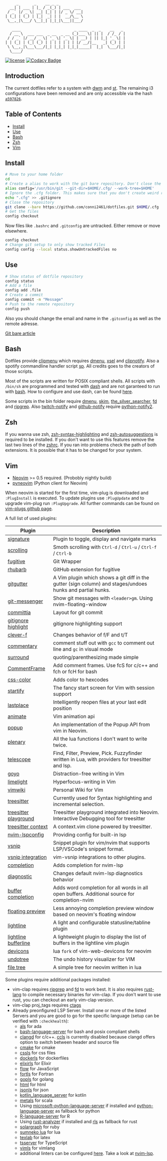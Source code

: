          _       _    __ _ _
      __| | ___ | |_ / _(_) | ___  ___
     / _` |/ _ \| __| |_| | |/ _ \/ __|
    | (_| | (_) | |_|  _| | |  __/\__ \
     \__,_|\___/ \__|_| |_|_|\___||___/

       ____                        _ ____  _  _    __   _
      / __ \  ___ ___  _ __  _ __ (_)___ \| || |  / /_ / |
     / / _` |/ __/ _ \| '_ \| '_ \| | __) | || |_| '_ \| |
    | | (_| | (_| (_) | | | | | | | |/ __/|__   _| (_) | |
     \ \__,_|\___\___/|_| |_|_| |_|_|_____|  |_|  \___/|_|
      \____/

[![license](https://img.shields.io/github/license/conni2461/dotfiles.svg?style=flat-square)](https://github.com/conni2461/dotfiles/blob/master/LICENSE)
[![Codacy Badge](https://api.codacy.com/project/badge/Grade/ef9d3503d02343ac8f6d1c0a7eb25d66)](https://app.codacy.com/app/Conni2461/dotfiles?utm_source=github.com&utm_medium=referral&utm_content=Conni2461/dotfiles&utm_campaign=Badge_Grade_Dashboard)

## Introduction

The current dotfiles refer to a system with [dwm](https://github.com/conni2461/dwm) and [st](https://github.com/conni2461/st). The remaining i3 configurations have been removed and are only accessible via the hash <code><a href="https://github.com/Conni2461/dotfiles/tree/a5978268a8b37fce1549b6658446bee8372d7442">a597826</a></code>.

## Table of Contents

- [Install](#Install)
- [Use](#Use)
- [Bash](#Bash)
- [Zsh](#Zsh)
- [Vim](#Vim)

## Install

```sh
# Move to your home folder
cd
# Create a alias to work with the git bare repository. Don't close the bash session or you have to run this command again.
alias config='/usr/bin/git --git-dir=$HOME/.cfg/ --work-tree=$HOME'
# Ignore the .cfg folder. This makes sure that you don't create weird recursion problems
echo ".cfg" >> .gitignore
# Close the repository
git clone --bare https://github.com/conni2461/dotfiles.git $HOME/.cfg
# Get the files
config checkout
```

Now files like `.bashrc` and `.gitconfig` are untracked. Either remove or move elsewhere.

```sh
config checkout
# Change git setup to only show tracked Files
config config --local status.showUntrackedFiles no
```

## Use

```sh
# Show status of dotfile repository
config status
# Add a file
config add .file
# Create a commit
config commit -m "Message"
# Push to the remote repository
config push
```

Also you should change the email and name in the `.gitconfig` as well as the remote adresse.

[Git bare article](https://www.atlassian.com/git/tutorials/dotfiles)

## Bash

Dotfiles provide [clipmenu](https://github.com/cdown/clipmenu) which requires [dmenu](https://tools.suckless.org/dmenu/), [xsel](http://www.vergenet.net/~conrad/software/xsel/) and [clipnotify](https://github.com/cdown/clipnotify).
Also a spotify commandline handler script [sp](https://gist.github.com/wandernauta/6800547).
All credits goes to the creators of those scripts.

Most of the scripts are written for POSIX compliant shells. All scripts with `/bin/sh` are programmed and tested with [dash](http://gondor.apana.org.au/~herbert/dash/) and are not garanteed to run with [bash](https://www.gnu.org/software/bash/bash.html). How to configure and use dash, can be found [here](https://wiki.archlinux.org/index.php/Dash).

Some scripts in the bin folder require [dmenu](https://tools.suckless.org/dmenu/), [skim](https://github.com/lotabout/skim), [the_silver_searcher](https://github.com/ggreer/the_silver_searcher), [fd](https://github.com/sharkdp/fd) and [ripgrep](https://github.com/BurntSushi/ripgrep).
Also [twitch-notify](bin/croncmds/twitch-notify.py) and [github-notify](bin/croncmds/github-notify.py) require [python-notify2](https://pypi.org/project/notify2/).

## Zsh

If you wanna use zsh, [zsh-syntax-highlighting](https://github.com/zsh-users/zsh-syntax-highlighting) and [zsh-autosuggestions](https://github.com/zsh-users/zsh-autosuggestions) is required to be installed.
If you don't want to use this features remove the last two lines of the [zshrc](.zshrc).
If you ran into problems check the path of both extensions. It is possible that it has to be changed for your system.

## Vim

- [Neovim](https://github.com/neovim/neovim/) >= 0.5 required. (Probobly nightly build)
- [pyneovim](https://github.com/neovim/pynvim) (Python client for Neovim)

When neovim is started for the first time, vim-plug is downloaded and `:PlugInstall` is executed.
To update plugins use `:PlugUpdate` and to upgrade vim-plug run `:PlugUpgrade`.
All further commands can be found on [vim-plugs github page](https://github.com/junegunn/vim-plug).

A full list of used plugins:

| Plugin                                                                       | Description                                                                                                |
| ---------------------------------------------------------------------------- | ---------------------------------------------------------------------------------------------------------- |
| [signature](https://github.com/kshenoy/vim-signature)                        | Plugin to toggle, display and navigate marks                                                               |
| [scrolling](https://github.com/psliwka/vim-smoothie)                         | Smoth scrolling with `Ctrl-d` / `Ctrl-u` / `Ctrl-f` / `Ctrl-b`                                             |
| [fugitive](https://github.com/tpope/vim-fugitive)                            | Git Wrapper                                                                                                |
| [rhubarb](https://github.com/tpope/vim-rhubarb)                              | GitHub extension for fugitive                                                                              |
| [gitgutter](https://github.com/airblade/vim-gitgutter)                       | A Vim plugin which shows a git diff in the gutter (sign column) and stages/undoes hunks and partial hunks. |
| [git-messenger](https://github.com/rhysd/git-messenger.vim)                  | Show git messages with `<leader>gm`. Using nvim-floating-window                                            |
| [committia](https://github.com/rhysd/committia.vim)                          | Layout for git commit                                                                                      |
| [gitignore highlight](https://github.com/gisphm/vim-gitignore)               | gitignore highlighting support                                                                             |
| [clever-f](https://github.com/rhysd/clever-f.vim)                            | Changes behavior of f/F and t/T                                                                            |
| [commentary](https://github.com/tpope/vim-commentary)                        | comment stuff out with `gcc` to comment out line and `gc` in visual mode                                   |
| [surround](https://github.com/tpope/vim-surround)                            | quoting/parenthesizing made simple                                                                         |
| [CommentFrame](https://github.com/cometsong/CommentFrame.vim)                | Add comment frames. Use <leader>fcS for c/c++ and <leader>fch or <leader>fcH for bash                      |
| [css-color](https://github.com/ap/vim-css-color)                             | Adds color to hexcodes                                                                                     |
| [startify](https://github.com/mhinz/vim-startify)                            | The fancy start screen for Vim with session support                                                        |
| [lastplace](https://github.com/farmergreg/vim-lastplace)                     | Intelligently reopen files at your last edit position                                                      |
| [animate](https://github.com/camspiers/animate.vim)                          | Vim animation api                                                                                          |
| [popup](https://github.com/nvim-lua/popup.nvim)                              | An implementation of the Popup API from vim in Neovim.                                                     |
| [plenary](https://github.com/nvim-lua/plenary.nvim)                          | All the lua functions I don't want to write twice.                                                         |
| [telescope](https://github.com/nvim-lua/telescope.nvim)                      | Find, Filter, Preview, Pick. Fuzzyfinder written in Lua, with providers for treesitter and lsp.            |
| [goyo](https://github.com/junegunn/goyo.vim)                                 | Distraction-free writing in Vim                                                                            |
| [limelight](https://github.com/junegunn/limelight.vim)                       | Hyperfocus-writing in Vim                                                                                  |
| [vimwiki](https://github.com/vimwiki/vimwiki)                                | Personal Wiki for Vim                                                                                      |
| [treesitter](https://github.com/nvim-treesitter/nvim-treesitter)             | Currently used for Syntax highlighting and incremental selection.                                          |
| [treesitter playground](https://github.com/nvim-treesitter/playground)       | Treesitter playground integrated into Neovim. Interactive Debugging tool for treesitter                    |
| [treesitter context](https://github.com/vigoux/treesitter-context.nvim)      | A context.vim clone powered by treesitter.                                                                 |
| [nvim-lspconfig](https://github.com/neovim/nvim-lspconfig)                   | Providing config for built-in lsp                                                                          |
| [vsnip](https://github.com/hrsh7th/vim-vsnip)                                | Snippet plugin for vim/nvim that supports LSP/VSCode's snippet format.                                     |
| [vsnip integration](https://github.com/hrsh7th/vim-vsnip-integ)              | vim-vsnip integrations to other plugins.                                                                   |
| [completion](https://github.com/nvim-lua/completion-nvim)                    | Adds completion for nvim-lsp                                                                               |
| [diagnostic](https://github.com/nvim-lua/diagnostic-nvim)                    | Changes default nvim-lsp diagnostics behavior                                                              |
| [buffer completion](https://github.com/steelsojka/completion-buffers)        | Adds word completion for all words in all open buffers. Additional source for completion-nvim              |
| [floating preview](https://github.com/ncm2/float-preview.nvim)               | Less annoying completion preview window based on neovim's floating window                                  |
| [lightline](https://github.com/itchyny/lightline.vim)                        | A light and configurable statusline/tabline plugin                                                         |
| [lightline bufferline](https://github.com/mengelbrecht/lightline-bufferline) | A lightweight plugin to display the list of buffers in the lightline vim plugin                            |
| [devicons](https://github.com/kyazdani42/nvim-web-devicons)                  | lua `fork` of vim-web-devicons for neovim                                                                  |
| [undotree](https://github.com/mbbill/undotree)                               | The undo history visualizer for VIM                                                                        |
| [file tree](https://github.com/kyazdani42/nvim-tree.lua)                     | A simple tree for neovim written in lua                                                                    |

Some plugins require additional packages installed:

- vim-clap requires [ripgrep](https://github.com/BurntSushi/ripgrep) and [fd](https://github.com/sharkdp/fd) to work best. It is also requires [rust-lang](https://github.com/rust-lang/rust) to compile necessary binaries for vim-clap. If you don't want to use rust, you can checkout an early vim-clap version.
- vim-clap proj_tags requires [ctags](https://ctags.io/)
- Already preonfigured LSP Server. Install one or more of the listed Servers and you are good to go for the specific language (setup can be verified with `:checkhealth`):
  - [als](https://github.com/AdaCore/ada_language_server) for ada
  - [bash-language-server](https://github.com/bash-lsp/bash-language-server) for bash and posix compliant shells
  - [clangd](https://clangd.llvm.org/) for c/c++. [ccls](https://github.com/MaskRay/ccls) is currently disabled because clangd offers option to switch between header and source file
  - [cmake](https://github.com/regen100/cmake-language-server) for cmake
  - [cssls](https://github.com/vscode-langservers/vscode-css-languageserver-bin) for css files
  - [dockerls](https://github.com/rcjsuen/dockerfile-language-server-nodejs) for dockerfiles
  - [elixirls](https://github.com/elixir-lsp/elixir-ls) for Elixir
  - [flow](https://github.com/facebook/flow) for JavaScript
  - [fortls](https://github.com/hansec/fortran-language-server) for Fortran
  - [gopls](https://github.com/golang/tools/tree/master/gopls) for golang
  - [html](https://github.com/vscode-langservers/vscode-html-languageserver-bin) for html
  - [jsonls](https://github.com/vscode-langservers/vscode-json-languageserver) for json
  - [kotlin_language_server](https://github.com/fwcd/kotlin-language-server) for kotlin
  - [metals](https://scalameta.org/metals/) for scala
  - Using [microsoft-python-language-server](https://github.com/Microsoft/python-language-server) if installed and [python-language-server](https://github.com/palantir/python-language-server) as fallback for python
  - [R-language-server](https://github.com/REditorSupport/languageserver) for R
  - Using [rust-analyzer](https://github.com/rust-analyzer/rust-analyzer) if installed and [rls](https://github.com/rust-lang/rls) as fallback for rust
  - [solargraph](https://solargraph.org/) for ruby
  - [sumneko lua](https://github.com/sumneko/lua-language-server) for lua
  - [texlab](https://github.com/latex-lsp/texlab) for latex
  - [tsserver](https://github.com/theia-ide/typescript-language-server) for TypeScript
  - [vimls](https://github.com/iamcco/vim-language-server) for vimlang
  - additional linters can be configured [here](.config/nvim/plugins.post.d/61-nvim-lsp.lua). Take a look at [nvim-lsp](https://github.com/neovim/nvim-lsp).
